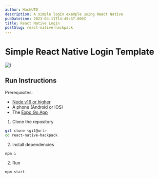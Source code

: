 ```yaml
---
author: HackUTD
description: A simple login example using React Native
pubDatetime: 2023-04-11T14:49:37.000Z
title: React Native Login
postSlug: react-native-hackpack
---
```


# Simple React Native Login Template

![!](/assets/akevinge__react-native-hackpack/login-page-screenshot.png)

## Run Instructions

Prerequisites:

-   [Node v16 or higher](https://nodejs.org/en)
-   A phone (Android or IOS)
-   The [Expo Go App](https://expo.dev/client)

1. Clone the repository

```bash
git clone <git@url>
cd react-native-hackpack
```

2. Install dependencies

```bash
npm i
```

2. Run

```bash
npm start
```
